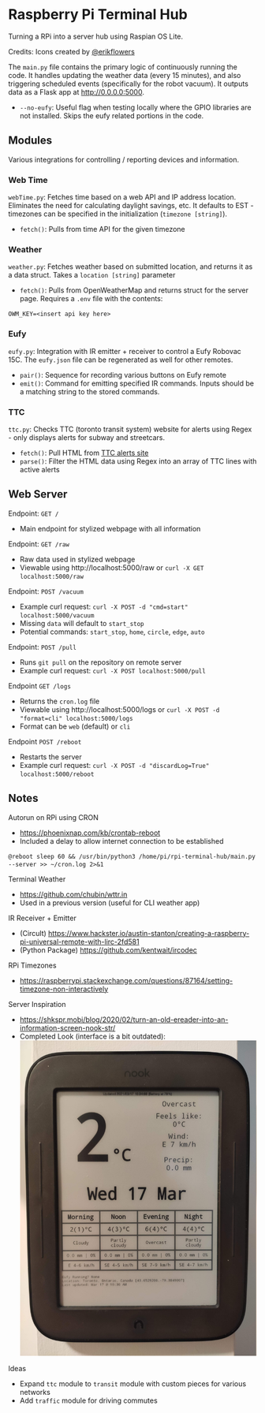 # Raspberry Pi Terminal Hub
Turning a RPi into a server hub using Raspian OS Lite.

Credits: Icons created by [@erikflowers](https://github.com/erikflowers/weather-iconss)

The `main.py` file contains the primary logic of continuously running the code. It handles updating the weather data (every 15 minutes), and also triggering scheduled events (specifically for the robot vacuum). It outputs data as a Flask app at http://0.0.0.0:5000.
* `--no-eufy`: Useful flag when testing locally where the GPIO libraries are not installed. Skips the eufy related portions in the code.

## Modules
Various integrations for controlling / reporting devices and information.

### Web Time
`webTime.py`: Fetches time based on a web API and IP address location. Eliminates the need for calculating daylight savings, etc. It defaults to EST - timezones can be specified in the initialization (`timezone [string]`).
* `fetch()`: Pulls from time API for the given timezone

### Weather
`weather.py`: Fetches weather based on submitted location, and returns it as a data struct. Takes a `location [string]` parameter
* `fetch()`: Pulls from OpenWeatherMap and returns struct for the server page. Requires a `.env` file with the contents:
```
OWM_KEY=<insert api key here>
```

### Eufy
`eufy.py`: Integration with IR emitter + receiver to control a Eufy Robovac 15C. The `eufy.json` file can be regenerated as well for other remotes.
* `pair()`: Sequence for recording various buttons on Eufy remote
* `emit()`: Command for emitting specified IR commands. Inputs should be a matching string to the stored commands.

### TTC
`ttc.py`: Checks TTC (toronto transit system) website for alerts using Regex - only displays alerts for subway and streetcars.
* `fetch()`: Pull HTML from [TTC alerts site](https://www.ttc.ca/Service_Advisories/all_service_alerts.jsp)
* `parse()`: Filter the HTML data using Regex into an array of TTC lines with active alerts

## Web Server
Endpoint: `GET /`
* Main endpoint for stylized webpage with all information

Endpoint: `GET /raw`
* Raw data used in stylized webpage
* Viewable using http://localhost:5000/raw or `curl -X GET localhost:5000/raw`

Endpoint: `POST /vacuum`
* Example curl request: `curl -X POST -d "cmd=start" localhost:5000/vacuum`
* Missing `data` will default to `start_stop`
* Potential commands: `start_stop`, `home`, `circle`, `edge`, `auto`

Endpoint: `POST /pull`
* Runs `git pull` on the repository on remote server
* Example curl request: `curl -X POST localhost:5000/pull`

Endpoint `GET /logs`
* Returns the `cron.log` file
* Viewable using http://localhost:5000/logs or `curl -X POST -d "format=cli" localhost:5000/logs`
* Format can be `web` (default) or `cli`

Endpoint `POST /reboot`
* Restarts the server
* Example curl request: `curl -X POST -d "discardLog=True" localhost:5000/reboot`

## Notes
Autorun on RPi using CRON
* https://phoenixnap.com/kb/crontab-reboot
* Included a delay to allow internet connection to be established
```
@reboot sleep 60 && /usr/bin/python3 /home/pi/rpi-terminal-hub/main.py --server >> ~/cron.log 2>&1
```

Terminal Weather
* https://github.com/chubin/wttr.in
* Used in a previous version (useful for CLI weather app)

IR Receiver + Emitter
* (Circult) https://www.hackster.io/austin-stanton/creating-a-raspberry-pi-universal-remote-with-lirc-2fd581
* (Python Package) https://github.com/kentwait/ircodec

RPi Timezones
* https://raspberrypi.stackexchange.com/questions/87164/setting-timezone-non-interactively

Server Inspiration
* https://shkspr.mobi/blog/2020/02/turn-an-old-ereader-into-an-information-screen-nook-str/
* Completed Look (interface is a bit outdated): ![](./media/NST_display.jpg)

Ideas
* Expand `ttc` module to `transit` module with custom pieces for various networks
* Add `traffic` module for driving commutes
